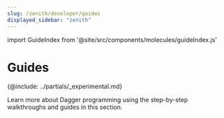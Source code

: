 ```yaml
---
slug: /zenith/developer/guides
displayed_sidebar: "zenith"
---
```


import GuideIndex from '@site/src/components/molecules/guideIndex.js'

# Guides

{@include: ../partials/_experimental.md}

Learn more about Dagger programming using the step-by-step walkthroughs and guides in this section.

<div>&nbsp;</div>
<GuideIndex type="zenith" />
